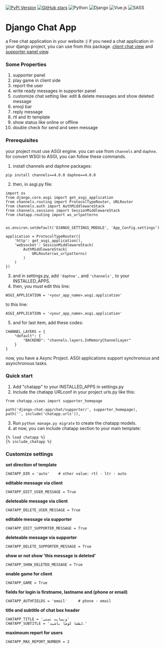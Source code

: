 [![PyPi Version](https://img.shields.io/pypi/v/django-chatapp.svg)](https://pypi.org/project/django-chatapp/1.1/)
[![GitHub stars](https://img.shields.io/github/stars/saeedrezaghazanfari/django-chat-app.svg?style=social)](https://github.com/saeedrezaghazanfari/django-chat-app)
![Python](https://img.shields.io/badge/python-3670A0?style=for-the-badge&logo=python&logoColor=ffdd54)
![Django](https://img.shields.io/badge/django-%23092E20.svg?style=for-the-badge&logo=django&logoColor=white)
![Vue.js](https://img.shields.io/badge/vuejs-%2335495e.svg?style=for-the-badge&logo=vuedotjs&logoColor=%234FC08D)
![SASS](https://img.shields.io/badge/SASS-hotpink.svg?style=for-the-badge&logo=SASS&logoColor=white)
# Django Chat App
a Free chat application in your website :) if you need a chat application in your django project, you can use from this package.
[client chat view](https://drive.google.com/file/d/1t5w1MRq0szLyvy7Oldvfyro9j0Vv8cyo/view) and
[supporter panel view](https://drive.google.com/file/d/1vU22UBRi-9p3LjJODSIs_-Z8T69IOui_/view?google_abuse=GOOGLE_ABUSE_EXEMPTION%3DID%3Dbfca89d383f1b9ef:TM%3D1678646902:C%3Dr:IP%3D51.15.78.180-:S%3DtRs9GfSddEdmk7ENE56mZ_o%3B+path%3D/%3B+domain%3Dgoogle.com%3B+expires%3DSun,+12-Mar-2023+21:48:22+GMT).
### Some Properties
1. supporter panel
2. play game in client side
3. report the user
4. write ready messages in supporter panel
5. customize chat setting like: edit & delete messages and show deleted message
6. emoji bar
7. reply message
8. rtl and ltr template
9. show status like online or offline
10. double check for send and seen message
### Prerequisites
your project must use ASGI engine. you can use from `channels` and `daphne`.
for convert WSGI to ASGI, you can follow these commands.
1. install channels and daphne packages:
```
pip install channels==4.0.0 daphne==4.0.0
```
2. then, in asgi.py file:
```
import os
from django.core.asgi import get_asgi_application
from channels.routing import ProtocolTypeRouter, URLRouter
from channels.auth import AuthMiddlewareStack
from channels.sessions import SessionMiddlewareStack
from chatapp.routing import ws_urlpatterns


os.environ.setdefault('DJANGO_SETTINGS_MODULE', 'App_Config.settings')

application = ProtocolTypeRouter({
    'http': get_asgi_application(),
    'websocket': SessionMiddlewareStack(
        AuthMiddlewareStack(
            URLRouter(ws_urlpatterns)
        )
    )
})
```
3. and in settings.py, add `'daphne',` and `'channels',` to your INSTALLED_APPS.
4. then, you must edit this line:
```
WSGI_APPLICATION = '<your_app_name>.wsgi.application'
```
to this line:
```
ASGI_APPLICATION = '<your_app_name>.asgi.application'
```
5. and for last item, add these codes:
```
CHANNEL_LAYERS = {
    "default": {
        "BACKEND": "channels.layers.InMemoryChannelLayer"
    }
}
```
now, you have a Async Project. ASGI applications support synchronous and asynchronous tasks.



### Quick start
1. Add "chatapp" to your INSTALLED_APPS in settings.py
2. Include the chatapp URLconf in your project urls.py like this:
```
from chatapp.views import supporter_homepage

path('django-chat-app/chat/supporter/', supporter_homepage),
path('', include('chatapp.urls')),
```
3. Run `python manage.py migrate` to create the chatapp models.
4. at now, you can include chatapp section to your main template:
```
{% load chatapp %}
{% include_chatapp %}
```


### Customize settings

**set direction of template**
```
CHATAPP_DIR = 'auto'    # other value: rtl - ltr - auto
```

**editable message via client**
```
CHATAPP_EDIT_USER_MESSAGE = True
```

**deleteable message via client**
```
CHATAPP_DELETE_USER_MESSAGE = True
```

**editable message via supporter**
```
CHATAPP_EDIT_SUPPORTER_MESSAGE = True
```

**deleteable message via supporter**
```
CHATAPP_DELETE_SUPPORTER_MESSAGE = True
```

**show or not show 'this message is deleted'**
```
CHATAPP_SHOW_DELETED_MESSAGE = True
```

**enable game for client**
```
CHATAPP_GAME = True
```

**fields for login is firstname, lastname and (phone or email)**
```
CHATAPP_AUTHFIELDS = 'email'     # phone - email
```

**title and subtitle of chat box header**
```
CHATAPP_TITLE = 'وبسایت تستی'
CHATAPP_SUBTITLE = 'لطفا کوشا باشید.'
```

**maximoum report for users**
```
CHATAPP_MAX_REPORT_NUMBER = 2
```

